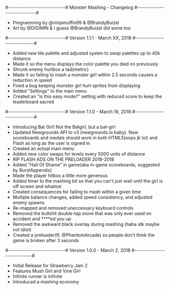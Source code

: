 
#----------------------------#
Monster Mashing - Changelog
#----------------------------#
- Programming by @ninjamuffin99 & @BrandyBuizel
- Art by @DIGIMIN & I guess @BrandyBuizel did some too

#----------------------------#
Version 1.1.1 - March XX, 2018
#----------------------------#
- Added new tile palette and adjusted systen to swap palettes up to 40k distance
- Made it so the menu displays the color palette you died on previously
- Shrunk enemy hurtbox a tad(metric)
- Made it so failing to mash a monster girl within 2.5 seconds causes a reduction in speed
- Fixed a bug keeping monster girl hurt sprites from displaying
- Added "Settings" to the main menu
- Created an "is this easy mode?" setting with reduced score to keep the leaderboard sacred

#----------------------------#
Version 1.1.0 - March 16, 2018
#----------------------------#
- Introducing Bat Girl! Not the Batgirl, but a bat-girl
- Updated Newgrounds API to v3 (newgrounds.io baby). Now scoreboards and medals should work in both HTML5(oops jk lol) and Flash as long as the user is signed in.
- Created an actual main menu
- Added new color swaps for levels every 5000 units of distance
- RIP FLASH ADS ON THE PRELOADER 2018-2018
- Added "Hall Of Shame" in game(aka in-game scoreboards, suggested by BurstAppendix)
- Made the player hitbox a little more generous
- Added timer to the mashing bit so that you can't just wait until the girl is off screen and whatnot
- Created consequences for failing to mash within a given time
- Multiple balance changes, added speed consistency, and adjusted enemy spawns
- Re-mapped and removed uneccessary keyboard controls
- Removed the bullshit double-tap move that was only ever used on accident and ****ed you up
- Removed the awkward black overlay during mashing (haha idk maybe not idiot)
- Created a preloader(ft. @PhantomArcade) so people don't think the game is broken after 3 seconds

#----------------------------#
Version 1.0.0 - March 2, 2018
#----------------------------#
- Initial Release for Strawberry Jam 2
- Features Mush Girl and Vine Girl
- Infinite runner is infinite
- Introduced a mashing economy
